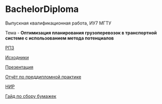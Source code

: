 # BachelorDiploma
Выпускная квалификационная работа, ИУ7 МГТУ

Тема - **Оптимизация планирования грузоперевозок в транспортной системе с использованием метода потенциалов**

[РПЗ](paper/main.pdf)

[Исходники](src)

[Презентация](other_papers/presentation.pdf)

[Отчёт по преддипломной практике](practice_report/main.pdf)

[НИР](https://github.com/fairay/BachelorDiploma/tree/%D0%9D%D0%98%D0%A0)

[Гайд по сбору бумажек](other_papers/vkr_guide.pdf)
